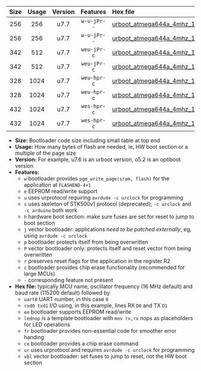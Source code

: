 |Size|Usage|Version|Features|Hex file|
|:-:|:-:|:-:|:-:|:--|
|256|256|u7.7|`w-u-jPr--`|[urboot_atmega644a_4mhz_19200bps_uart0_rxd0_txd1_lednop_fr_ur_vbl.hex](https://raw.githubusercontent.com/stefanrueger/urboot.hex/main/mcus/atmega644a/fcpu_4mhz/19200_bps/urboot_atmega644a_4mhz_19200bps_uart0_rxd0_txd1_lednop_fr_ur_vbl.hex)|
|256|256|u7.7|`w-u-jPr--`|[urboot_atmega644a_4mhz_19200bps_uart1_rxd2_txd3_lednop_fr_ur_vbl.hex](https://raw.githubusercontent.com/stefanrueger/urboot.hex/main/mcus/atmega644a/fcpu_4mhz/19200_bps/urboot_atmega644a_4mhz_19200bps_uart1_rxd2_txd3_lednop_fr_ur_vbl.hex)|
|342|512|u7.7|`weu-jPr-c`|[urboot_atmega644a_4mhz_19200bps_uart0_rxd0_txd1_ee_lednop_fr_ce_ur_vbl.hex](https://raw.githubusercontent.com/stefanrueger/urboot.hex/main/mcus/atmega644a/fcpu_4mhz/19200_bps/urboot_atmega644a_4mhz_19200bps_uart0_rxd0_txd1_ee_lednop_fr_ce_ur_vbl.hex)|
|342|512|u7.7|`weu-jPr-c`|[urboot_atmega644a_4mhz_19200bps_uart1_rxd2_txd3_ee_lednop_fr_ce_ur_vbl.hex](https://raw.githubusercontent.com/stefanrueger/urboot.hex/main/mcus/atmega644a/fcpu_4mhz/19200_bps/urboot_atmega644a_4mhz_19200bps_uart1_rxd2_txd3_ee_lednop_fr_ce_ur_vbl.hex)|
|328|1024|u7.7|`weu-hpr-c`|[urboot_atmega644a_4mhz_19200bps_uart0_rxd0_txd1_ee_lednop_fr_ce_ur.hex](https://raw.githubusercontent.com/stefanrueger/urboot.hex/main/mcus/atmega644a/fcpu_4mhz/19200_bps/urboot_atmega644a_4mhz_19200bps_uart0_rxd0_txd1_ee_lednop_fr_ce_ur.hex)|
|328|1024|u7.7|`weu-hpr-c`|[urboot_atmega644a_4mhz_19200bps_uart1_rxd2_txd3_ee_lednop_fr_ce_ur.hex](https://raw.githubusercontent.com/stefanrueger/urboot.hex/main/mcus/atmega644a/fcpu_4mhz/19200_bps/urboot_atmega644a_4mhz_19200bps_uart1_rxd2_txd3_ee_lednop_fr_ce_ur.hex)|
|432|1024|u7.7|`wes-hpr-c`|[urboot_atmega644a_4mhz_19200bps_uart0_rxd0_txd1_ee_lednop_fr_ce.hex](https://raw.githubusercontent.com/stefanrueger/urboot.hex/main/mcus/atmega644a/fcpu_4mhz/19200_bps/urboot_atmega644a_4mhz_19200bps_uart0_rxd0_txd1_ee_lednop_fr_ce.hex)|
|432|1024|u7.7|`wes-hpr-c`|[urboot_atmega644a_4mhz_19200bps_uart1_rxd2_txd3_ee_lednop_fr_ce.hex](https://raw.githubusercontent.com/stefanrueger/urboot.hex/main/mcus/atmega644a/fcpu_4mhz/19200_bps/urboot_atmega644a_4mhz_19200bps_uart1_rxd2_txd3_ee_lednop_fr_ce.hex)|

- **Size:** Bootloader code size including small table at top end
- **Usage:** How many bytes of flash are needed, ie, HW boot section or a multiple of the page size
- **Version:** For example, u7.6 is an urboot version, o5.2 is an optiboot version
- **Features:**
  + `w` bootloader provides `pgm_write_page(sram, flash)` for the application at `FLASHEND-4+1`
  + `e` EEPROM read/write support
  + `u` uses urprotocol requiring `avrdude -c urclock` for programming
  + `s` uses skeleton of STK500v1 protocol (deprecated); `-c urclock` and `-c arduino` both work
  + `h` hardware boot section: make sure fuses are set for reset to jump to boot section
  + `j` vector bootloader: applications *need to be patched externally*, eg, using `avrdude -c urclock`
  + `p` bootloader protects itself from being overwritten
  + `P` vector bootloader only: protects itself and reset vector from being overwritten
  + `r` preserves reset flags for the application in the register R2
  + `c` bootloader provides chip erase functionality (recommended for large MCUs)
  + `-` corresponding feature not present
- **Hex file:** typically MCU name, oscillator frequency (16 MHz default) and baud rate (115200 default) followed by
  + `uart0` UART number, in this case `0`
  + `rxd0 txd1` I/O using, in this example, lines RX `D0` and TX `D1`
  + `ee` bootloader supports EEPROM read/write
  + `lednop` is a template bootloader with `mov rx,rx` nops as placeholders for LED operations
  + `fr` bootloader provides non-essential code for smoother error handing
  + `ce` bootloader provides a chip erase command
  + `ur` uses urprotocol and requires `avrdude -c urclock` for programming
  + `vbl` vector bootloader: set fuses to jump to reset, not the HW boot section
